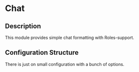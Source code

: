 # Chat

## Description

This module provides simple chat formatting with Roles-support.

## Configuration Structure

There is just on small configuration with a bunch of options.
